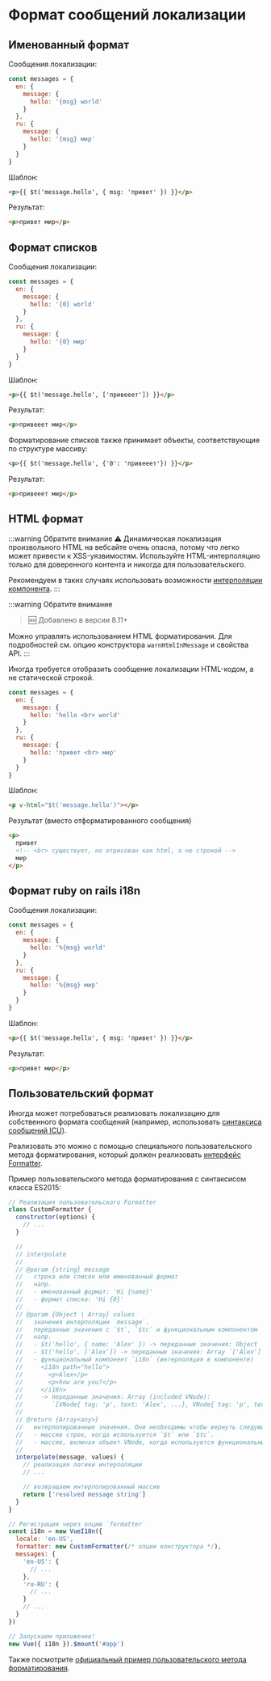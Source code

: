 # Формат сообщений локализации

## Именованный формат

Сообщения локализации:

```js
const messages = {
  en: {
    message: {
      hello: '{msg} world'
    }
  },
  ru: {
    message: {
      hello: '{msg} мир'
    }
  }
}
```

Шаблон:

```html
<p>{{ $t('message.hello', { msg: 'привет' }) }}</p>
```

Результат:

```html
<p>привет мир</p>
```

## Формат списков

Сообщения локализации:

```js
const messages = {
  en: {
    message: {
      hello: '{0} world'
    }
  },
  ru: {
    message: {
      hello: '{0} мир'
    }
  }
}
```

Шаблон:

```html
<p>{{ $t('message.hello', ['привееет']) }}</p>
```

Результат:

```html
<p>привееет мир</p>
```

Форматирование списков также принимает объекты, соответствующие по структуре массиву:

```html
<p>{{ $t('message.hello', {'0': 'привееет'}) }}</p>
```

Результат:

```html
<p>привееет мир</p>
```

## HTML формат

:::warning Обратите внимание
:warning: Динамическая локализация произвольного HTML на вебсайте очень опасна, потому что легко может привести к XSS-уязвимостям. Используйте HTML-интерполяцию только для доверенного контента и никогда для пользовательского.

Рекомендуем в таких случаях использовать возможности [интерполяции компонента](interpolation.md).
:::

:::warning Обратите внимание

> :new: Добавлено в версии 8.11+

Можно управлять использованием HTML форматирования. Для подробностей см. опцию конструктора `warnHtmlInMessage` и свойства API.
:::

Иногда требуется отобразить сообщение локализации HTML-кодом, а не статической строкой.

```js
const messages = {
  en: {
    message: {
      hello: 'hello <br> world'
    }
  },
  ru: {
    message: {
      hello: 'привет <br> мир'
    }
  }
}
```

Шаблон:

```html
<p v-html="$t('message.hello')"></p>
```

Результат (вместо отформатированного сообщения)

```html
<p>
  привет
  <!-- <br> существует, но отрисован как html, а не строкой -->
  мир
</p>
```

## Формат ruby on rails i18n

Сообщения локализации:

```js
const messages = {
  en: {
    message: {
      hello: '%{msg} world'
    }
  },
  ru: {
    message: {
      hello: '%{msg} мир'
    }
  }
}
```

Шаблон:

```html
<p>{{ $t('message.hello', { msg: 'привет' }) }}</p>
```

Результат:

```html
<p>привет мир</p>
```

## Пользовательский формат

Иногда может потребоваться реализовать локализацию для собственного формата сообщений (например, использовать [синтаксиса сообщений ICU](http://userguide.icu-project.org/formatparse/messages)).

Реализовать это можно с помощью специального пользовательского метода форматирования, который должен реализовать [интерфейс Formatter](https://github.com/kazupon/vue-i18n/blob/dev/decls/i18n.js#L145-L147).

Пример пользовательского метода форматирования с синтаксисом класса ES2015:

```js
// Реализация пользовательского Formatter
class CustomFormatter {
  constructor(options) {
    // ...
  }

  //
  // interpolate
  //
  // @param {string} message
  //   строка или список или именованный формат
  //   напр.
  //   - именованный формат: 'Hi {name}'
  //   - формат списка: 'Hi {0}'
  //
  // @param {Object | Array} values
  //   значения интерполяции `message`.
  //   переданные значения с `$t`, `$tc` и функциональным компонентом `i18n`.
  //   напр.
  //   - $t('hello', { name: 'Alex' }) -> переданные значения: Object `{ name: 'Alex' }`
  //   - $t('hello', ['Alex']) -> переданные значения: Array `['Alex']`
  //   - функциональный компонент `i18n` (интерполяция в компоненте)
  //     <i18n path="hello">
  //       <p>Alex</p>
  //       <p>how are you?</p>
  //     </i18n>
  //     -> переданные значения: Array (included VNode):
  //        `[VNode{ tag: 'p', text: 'Alex', ...}, VNode{ tag: 'p', text: 'how are you?', ...}]`
  //
  // @return {Array<any>}
  //   интерполированные значения. Они необходимы чтобы вернуть следующее:
  //   - массив строк, когда используется `$t` или `$tc`.
  //   - массив, включая объект VNode, когда используется функциональный компонент `i18n`.
  //
  interpolate(message, values) {
    // реализация логики интерполяции
    // ...

    // возвращаем интерполированный массив
    return ['resolved message string']
  }
}

// Регистрация через опцию `formatter`
const i18n = new VueI18n({
  locale: 'en-US',
  formatter: new CustomFormatter(/* опции конструктора */),
  messages: {
    'en-US': {
      // ...
    },
    'ru-RU': {
      // ...
    }
    // ...
  }
})

// Запускаем приложение!
new Vue({ i18n }).$mount('#app')
```

Также посмотрите [официальный пример пользовательского метода форматирования](https://github.com/kazupon/vue-i18n/tree/dev/examples/formatting/custom).
